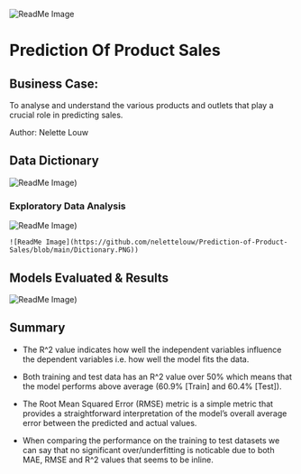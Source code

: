 
![ReadMe Image](https://github.com/nelettelouw/Prediction-of-Product-Sales/blob/main/ReadMe%20Image.PNG)



# Prediction Of Product Sales


## Business Case:
To analyse and understand the various products and outlets that play a crucial role in predicting sales.

Author: Nelette Louw

## Data Dictionary
![ReadMe Image](https://github.com/nelettelouw/Prediction-of-Product-Sales/blob/main/Histogram.PNG))

### Exploratory Data Analysis
   ![ReadMe Image](https://github.com/nelettelouw/Prediction-of-Product-Sales/blob/main/HeatMap.PNG))

    ![ReadMe Image](https://github.com/nelettelouw/Prediction-of-Product-Sales/blob/main/Dictionary.PNG))
## Models Evaluated & Results
![ReadMe Image](https://github.com/nelettelouw/Prediction-of-Product-Sales/blob/main/Metrics.PNG))

## Summary
- The R^2 value indicates how well the independent variables influence the dependent variables i.e. how well the model fits the data.
- Both training and test data has an R^2 value over 50% which means that the model performs above average (60.9% [Train] and 60.4% [Test]).

- The Root Mean Squared Error (RMSE) metric is a simple metric that provides a straightforward interpretation of the model’s overall average error between the predicted and actual values.

- When comparing the performance on the training to test datasets we can say that no significant over/underfitting is noticable due to both MAE, RMSE and R^2 values that seems to be inline.

